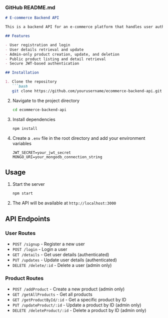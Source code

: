### GitHub README.md

```markdown
# E-commerce Backend API

This is a backend API for an e-commerce platform that handles user authentication, product management, and order processing. Built with Node.js, Express, MongoDB, and JWT for secure authentication.

## Features

- User registration and login
- User details retrieval and update
- Admin-only product creation, update, and deletion
- Public product listing and detail retrieval
- Secure JWT-based authentication

## Installation

1. Clone the repository
   ```bash
   git clone https://github.com/yourusername/ecommerce-backend-api.git
   ```
2. Navigate to the project directory
   ```bash
   cd ecommerce-backend-api
   ```
3. Install dependencies
   ```bash
   npm install
   ```
4. Create a `.env` file in the root directory and add your environment variables
   ```env
   JWT_SECRET=your_jwt_secret
   MONGO_URI=your_mongodb_connection_string
   ```

## Usage

1. Start the server
   ```bash
   npm start
   ```
2. The API will be available at `http://localhost:3000`

## API Endpoints

### User Routes

- `POST /signup` - Register a new user
- `POST /login` - Login a user
- `GET /details` - Get user details (authenticated)
- `PUT /updates` - Update user details (authenticated)
- `DELETE /delete/:id` - Delete a user (admin only)

### Product Routes

- `POST /addProduct` - Create a new product (admin only)
- `GET /getAllProducts` - Get all products
- `GET /getProductById/:id` - Get a specific product by ID
- `PUT /updateProduct/:id` - Update a product by ID (admin only)
- `DELETE /deleteProduct/:id` - Delete a product by ID (admin only)

